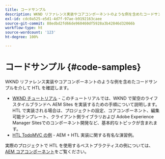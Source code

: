 ```yaml
---
title: コードサンプル
description: WKND リファレンス実装やコアコンポーネントのような例を含めたコードサンプルを介して HTL を確認します。
exl-id: cdc0a525-e5d1-4d7f-97ae-b9192163caee
source-git-commit: 88edbd2fd66de960460df5928a3b42846d32066b
workflow-type: ht
source-wordcount: '123'
ht-degree: 100%

---
```



# コードサンプル {#code-samples}

WKND リファレンス実装やコアコンポーネントのような例を含めたコードサンプルを介して HTL を確認します。

* [WKND チュートリアル](https://experienceleague.adobe.com/docs/experience-manager-learn/getting-started-wknd-tutorial-develop/overview.html?lang=ja) - このチュートリアルでは、WKND で架空のライフスタイルブランドへ AEM Sites を実装するための手順について説明します。HTL で実装される場合は、プロジェクトの設定、コアコンポーネント、編集可能テンプレート、クライアント側ライブラリおよび Adobe Experience Manager Sitesでのコンポーネント開発など、基本的なトピックが含まれます。
* [HTL TodoMVC の例](https://github.com/Adobe-Marketing-Cloud/aem-sightly-sample-todomvc) - AEM + HTL 実装に関する有名な演習例。

実際のプロジェクトで HTL を使用するベストプラクティスの例については、[AEM コアコンポーネント](https://experienceleague.adobe.com/docs/experience-manager-core-components/using/introduction.html?lang=ja)をご覧ください。
